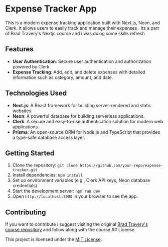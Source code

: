 # Expense Tracker App

This is a modern expense tracking application built with Next.js, Neon, and Clerk. It allows users to easily track and manage their expenses . Its a part of Brad Travery's Nextjs course and i was doing some skills refresh

## Features

- **User Authentication**: Secure user authentication and authorization powered by Clerk.
- **Expense Tracking**: Add, edit, and delete expenses with detailed information such as category, amount, and date.


## Technologies Used

- **Next.js**: A React framework for building server-rendered and static websites.
- **Neon**: A powerful database for building serverless applications.
- **Clerk**: A secure and easy-to-use authentication solution for modern web applications.
- **Prisma**: An open-source ORM for Node.js and TypeScript that provides a type-safe database access layer.


## Getting Started

1. Clone the repository: `git clone https://github.com/your-repo/expense-tracker.git`
2. Install dependencies: `npm install`
3. Set up environment variables (e.g., Clerk API keys, Neon database credentials)
4. Start the development server: `npm run dev`
5. Open `http://localhost:3000` in your browser to see the app.

## Contributing

If you want to contribute i suggest visiting the original [Brad Travery's course repository](https://github.com/bradtraversy/expense-tracker-nextjs) and follow along with the course.## License

This project is licensed under the [MIT License](LICENSE).
